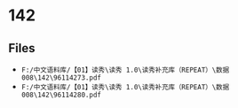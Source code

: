 # 142

## Files

- `F:/中文语料库/【01】读秀\读秀 1.0\读秀补充库（REPEAT）\数据008\142\96114273.pdf`
- `F:/中文语料库/【01】读秀\读秀 1.0\读秀补充库（REPEAT）\数据008\142\96114280.pdf`
